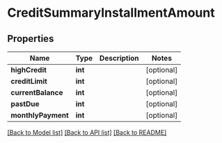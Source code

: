 # CreditSummaryInstallmentAmount

## Properties
Name | Type | Description | Notes
------------ | ------------- | ------------- | -------------
**highCredit** | **int** |  | [optional] 
**creditLimit** | **int** |  | [optional] 
**currentBalance** | **int** |  | [optional] 
**pastDue** | **int** |  | [optional] 
**monthlyPayment** | **int** |  | [optional] 

[[Back to Model list]](../README.md#documentation-for-models) [[Back to API list]](../README.md#documentation-for-api-endpoints) [[Back to README]](../README.md)


